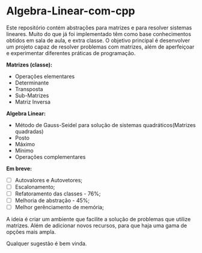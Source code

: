# Algebra-Linear-com-cpp
Este repositório contém abstrações para matrizes e para resolver sistemas lineares.
Muito do que já foi implementado têm como base conhecimentos obtidos em sala de aula, e
extra classe. O objetivo principal é desenvolver um projeto capaz de resolver problemas
com matrizes, além de aperfeiçoar e experimentar diferentes práticas de programação.
  
**Matrizes (classe):**
  - Operações elementares
  - Determinante
  - Transposta
  - Sub-Matrizes
  - Matriz Inversa
  
**Algebra Linear:**
  - Método de Gauss-Seidel para solução de sistemas quadráticos(Matrizes quadradas)
  - Posto
  - Máximo
  - Mínimo
  - Operações complementares
  
**Em breve:**
  - [ ] Autovalores e Autovetores;
  - [ ] Escalonamento;
  - [ ] Refatoramento das classes - 76%;
  - [ ] Melhoria de abstração - 45%;
  - [ ] Melhor gerênciamento de memória;
  
  A ideia é criar um ambiente que facilite a solução de problemas que utilize matrizes. Além de adicionar novos recursos, para que haja uma gama de opções mais ampla.
  
  Qualquer sugestão é bem vinda.
